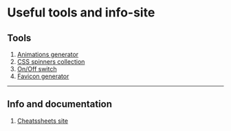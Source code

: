<h1> Useful tools and info-site </h1>

<h2> Tools </h2>
<ol>    
  <li> <a href="https://animista.net/"> Animations generator </a> </li>
  <li> <a href="  https://webkul.github.io/csspin/"> CSS spinners collection </a> </li>
  <li> <a href="https://proto.io/freebies/onoff/"> On/Off switch </a> </li>
  
  <li> <a href="https://realfavicongenerator.net/"> Favicon generator </a> </li>  
</ol>

<hr>

<h2> Info and documentation </h2>
<ol>    
  <li> <a href="https://devhints.io/"> Cheatssheets site </a> </li>  
</ol>




